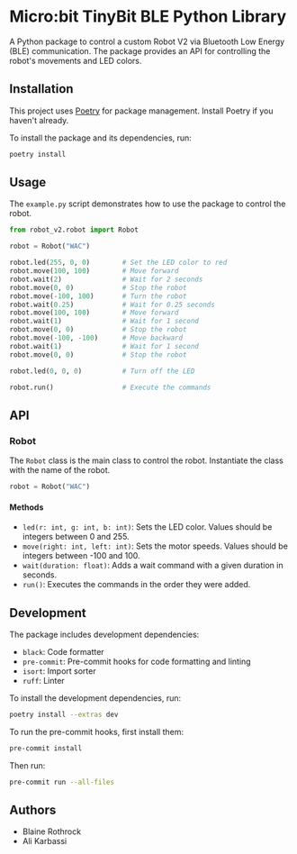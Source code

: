# Micro:bit TinyBit BLE Python Library

A Python package to control a custom Robot V2 via Bluetooth Low Energy (BLE) communication. The package provides an API for controlling the robot's movements and LED colors.

## Installation

This project uses [Poetry](https://python-poetry.org/) for package management. Install Poetry if you haven't already.

To install the package and its dependencies, run:

```bash
poetry install
```

## Usage

The `example.py` script demonstrates how to use the package to control the robot.

```python
from robot_v2.robot import Robot

robot = Robot("WAC")

robot.led(255, 0, 0)        # Set the LED color to red
robot.move(100, 100)        # Move forward
robot.wait(2)               # Wait for 2 seconds
robot.move(0, 0)            # Stop the robot
robot.move(-100, 100)       # Turn the robot
robot.wait(0.25)            # Wait for 0.25 seconds
robot.move(100, 100)        # Move forward
robot.wait(1)               # Wait for 1 second
robot.move(0, 0)            # Stop the robot
robot.move(-100, -100)      # Move backward
robot.wait(1)               # Wait for 1 second
robot.move(0, 0)            # Stop the robot

robot.led(0, 0, 0)          # Turn off the LED

robot.run()                 # Execute the commands
```

## API

### Robot

The `Robot` class is the main class to control the robot. Instantiate the class with the name of the robot.

```python
robot = Robot("WAC")
```

#### Methods

- `led(r: int, g: int, b: int)`: Sets the LED color. Values should be integers between 0 and 255.
- `move(right: int, left: int)`: Sets the motor speeds. Values should be integers between -100 and 100.
- `wait(duration: float)`: Adds a wait command with a given duration in seconds.
- `run()`: Executes the commands in the order they were added.

## Development

The package includes development dependencies:

- `black`: Code formatter
- `pre-commit`: Pre-commit hooks for code formatting and linting
- `isort`: Import sorter
- `ruff`: Linter

To install the development dependencies, run:

```bash
poetry install --extras dev
```

To run the pre-commit hooks, first install them:

```bash
pre-commit install
```

Then run:

```bash
pre-commit run --all-files
```

## Authors

- Blaine Rothrock
- Ali Karbassi
